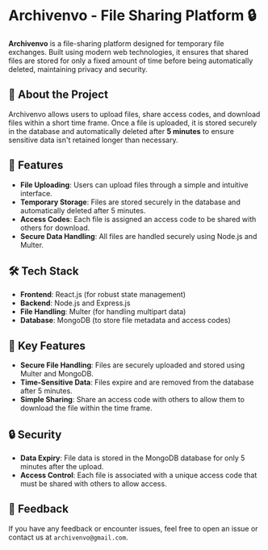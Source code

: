# Archivenvo - File Sharing Platform 🔒

**Archivenvo** is a file-sharing platform designed for temporary file exchanges. Built using modern web technologies, it ensures that shared files are stored for only a fixed amount of time before being automatically deleted, maintaining privacy and security.

## 📁 About the Project
Archivenvo allows users to upload files, share access codes, and download files within a short time frame. Once a file is uploaded, it is stored securely in the database and automatically deleted after **5 minutes** to ensure sensitive data isn't retained longer than necessary.

## 🚀 Features
- **File Uploading**: Users can upload files through a simple and intuitive interface.
- **Temporary Storage**: Files are stored securely in the database and automatically deleted after 5 minutes.
- **Access Codes**: Each file is assigned an access code to be shared with others for download.
- **Secure Data Handling**: All files are handled securely using Node.js and Multer.
  
## 🛠️ Tech Stack

- **Frontend**: React.js (for robust state management)
- **Backend**: Node.js and Express.js
- **File Handling**: Multer (for handling multipart data)
- **Database**: MongoDB (to store file metadata and access codes)


## 🌟 Key Features
- **Secure File Handling**: Files are securely uploaded and stored using Multer and MongoDB.
- **Time-Sensitive Data**: Files expire and are removed from the database after 5 minutes.
- **Simple Sharing**: Share an access code with others to allow them to download the file within the time frame.

## 🔒 Security
- **Data Expiry**: File data is stored in the MongoDB database for only 5 minutes after the upload.
- **Access Control**: Each file is associated with a unique access code that must be shared with others to allow access.

## 💬 Feedback
If you have any feedback or encounter issues, feel free to open an issue or contact us at `archivenvo@gmail.com`.

